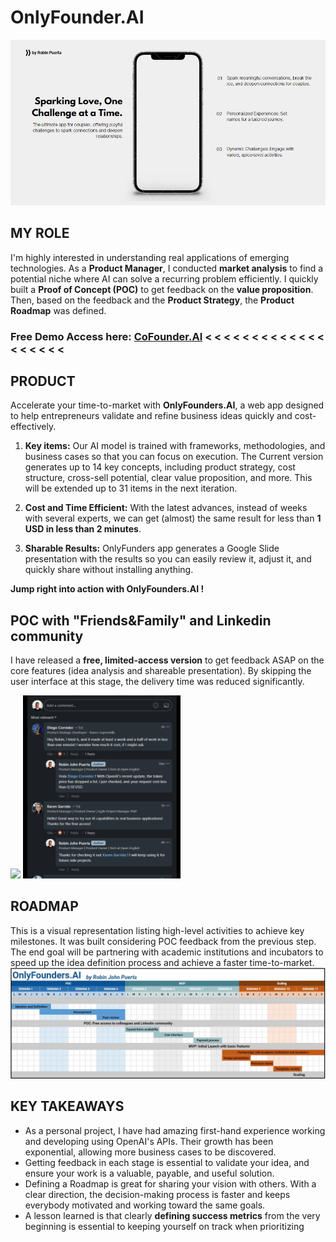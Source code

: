 # OnlyFounder.AI
<img src="https://github.com/robspuerta/Project6_CoFounder.AI/blob/main/Capture%20(1).JPG" alt="Robin Puerta"> 

## MY ROLE
I'm highly interested in understanding real applications of emerging technologies. As a **Product Manager**, I conducted **market analysis** to find a potential niche where AI can solve a recurring problem efficiently. I quickly built a **Proof of Concept (POC)** to get feedback on the **value proposition**. Then, based on the feedback and the **Product Strategy**, the **Product Roadmap** was defined.

### Free Demo Access here: [CoFounder.AI](https://robinpuerta.bubbleapps.io/version-test/main)   < < < < < < < < < < < < < < < < < < <

## PRODUCT
Accelerate your time-to-market with **OnlyFounders.AI**, a web app designed to help entrepreneurs validate and refine business ideas quickly and cost-effectively. 

1. **Key items:** Our AI model is trained with frameworks, methodologies, and business cases so that you can focus on execution. The Current version generates up to 14 key concepts, including product strategy, cost structure, cross-sell potential, clear value proposition, and more. This will be extended up to 31 items in the next iteration. 

2. **Cost and Time Efficient:** With the latest advances, instead of weeks with several experts, we can get (almost) the same result for less than **1 USD in less than 2 minutes**. 

3. **Sharable Results:** OnlyFunders app generates a Google Slide presentation with the results so you can easily review it, adjust it, and quickly share without installing anything.


**Jump right into action with OnlyFounders.AI !**


## POC with "Friends&Family" and Linkedin community
I have released a **free, limited-access version** to get feedback ASAP on the core features (idea analysis and shareable presentation). By skipping the user interface at this stage, the delivery time was reduced significantly. 

<img src="https://github.com/robspuerta/Project6_CoFounder.AI/blob/main/OnlyFounder_demo.gif" width="50%"/> <img src="https://github.com/robspuerta/Project6_CoFounder.AI/blob/main/feedback.gif" width="50%" alt="Robin Puerta">


## ROADMAP
This is a visual representation listing high-level activities to achieve key milestones. It was built considering POC feedback from the previous step. The end goal will be partnering with academic institutions and incubators to speed up the idea definition process and achieve a faster time-to-market.
<img src="https://github.com/robspuerta/Project6_CoFounder.AI/blob/main/Roadmap.JPG" alt="Robin Puerta">


## KEY TAKEAWAYS
- As a personal project, I have had amazing first-hand experience working and developing using OpenAI's APIs. Their growth has been exponential, allowing more business cases to be discovered. 
- Getting feedback in each stage is essential to validate your idea, and ensure your work is a valuable, payable, and useful solution.
- Defining a Roadmap is great for sharing your vision with others. With a clear direction, the decision-making process is faster and keeps everybody motivated and working toward the same goals.
- A lesson learned is that clearly **defining success metrics** from the very beginning is essential to keeping yourself on track when prioritizing

<!-- 
Feedback comments
1. Hey Robin, I tried it, and it made at least a week and a half of work in less than one minute! I wonder how much it cost, if I might ask.
1A Hello! With OpenAI's recent update, the token price has dropped a lot. I just checked, and your request cost less than 0,10 USD. 
2. Hello! Great way to try out AI capabilities in real business applications! Thanks for the free access! 
2.A You're welcome! I will keep using it for future side projects. 
3. Hey Robin! What I like the most is that it generates a full presentation with the result and is easy to update! Is selecting the slide template possible?
3.A Hi ! Allowing users to select a slide template is an easy feature to add and could be part of a premium feature. Good catch!
4. Hey, great tool! The interface is weird; I had some issues with the permissions, but having the presentation at the end is super useful.
4.A Hello ! I didn't want to focus on the interface for this POC; I was more into understanding the AI connection and value proposition. Then, I added the presentation at the end to be more user-friendly.

-->
